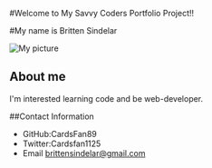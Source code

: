 


#Welcome to My Savvy Coders Portfolio Project!! 

#My name is Britten Sindelar

![My picture](https://pbs.twimg.com/profile_images/958715004584448002/45ipGSje.jpg)



## About me


I'm interested learning code and be web-developer. 

##Contact Information
 
- GitHub:CardsFan89
- Twitter:Cardsfan1125
- Email brittensindelar@gmail.com






